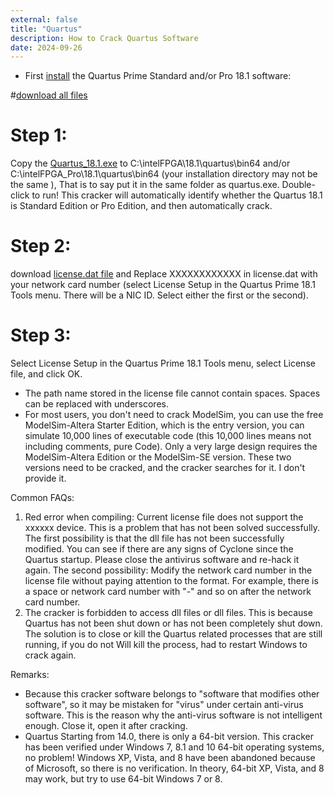 ```yaml
---
external: false
title: "Quartus"
description: How to Crack Quartus Software
date: 2024-09-26
---
```


- First [install](https://drive.google.com/file/d/18Yk6t34D0loLvZe92zGBNbfhTebdvhx1/view?usp=sharing) the Quartus Prime Standard and/or Pro 18.1 software:

#[download all files](https://drive.google.com/drive/folders/1uDMS_Ts3kvtyWFqVMHF3S-U4zq9OGoCM)

# Step 1: 
Copy the [Quartus_18.1.exe](https://drive.google.com/file/d/1wdH9_gWmR0dsyN_S57goO0_KJZAX5l0f/view?usp=sharing) to C:\intelFPGA\18.1\quartus\bin64 and/or C:\intelFPGA_Pro\18.1\quartus\bin64 (your installation directory may not be the same ), That is to say put it in the same folder as quartus.exe.
Double-click to run! This cracker will automatically identify whether the Quartus 18.1 is Standard Edition or Pro Edition, and then automatically crack.
# Step 2: 
download [license.dat file](https://drive.google.com/file/d/1e4eJQ6UB-cefMJD2qFuIqq5jMRDNvl_G/view?usp=sharing) and Replace XXXXXXXXXXXX in license.dat with your network card number (select License Setup in the Quartus Prime 18.1 Tools menu. There will be a NIC ID. Select either the first or the second).

# Step 3: 
Select License Setup in the Quartus Prime 18.1 Tools menu, select License file, and click OK.

- The path name stored in the license file cannot contain spaces. Spaces can be replaced with underscores.
- For most users, you don't need to crack ModelSim, you can use the free ModelSim-Altera Starter Edition, which is the entry version, you can simulate 10,000 lines of executable code
  (this 10,000 lines means not including comments, pure Code). Only a very large design requires the ModelSim-Altera Edition or the ModelSim-SE version.
  These two versions need to be cracked, and the cracker searches for it. I don't provide it.

Common FAQs:
1. Red error when compiling: Current license file does not support the xxxxxx device. This is a problem that has not been solved successfully.
   The first possibility is that the dll file has not been successfully modified. You can see if there are any signs of Cyclone since the Quartus startup. Please close the antivirus software and re-hack it again.
   The second possibility: Modify the network card number in the license file without paying attention to the format. For example, there is a space or network card number with "-" and so on after the network card number.
2. The cracker is forbidden to access dll files or dll files. This is because Quartus has not been shut down or has not been completely shut down.
   The solution is to close or kill the Quartus related processes that are still running, if you do not Will kill the process, had to restart Windows to crack again.

Remarks:
- Because this cracker software belongs to "software that modifies other software", so it may be mistaken for "virus" under certain anti-virus software. This is the reason why the anti-virus software is not intelligent enough. Close it, open it after cracking.
- Quartus Starting from 14.0, there is only a 64-bit version. This cracker has been verified under Windows 7, 8.1 and 10 64-bit operating systems, no problem! Windows XP, Vista, and 8 have been abandoned because of Microsoft, so there is no verification. In theory, 64-bit XP, Vista, and 8 may work, but try to use 64-bit Windows 7 or 8.

